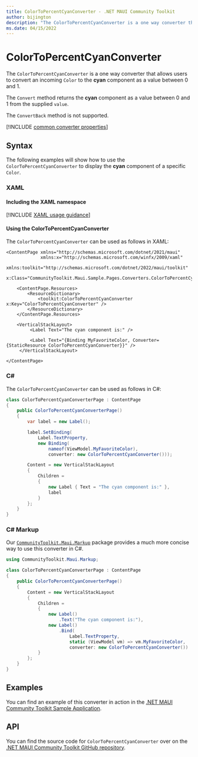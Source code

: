 ```yaml
---
title: ColorToPercentCyanConverter - .NET MAUI Community Toolkit
author: bijington
description: "The ColorToPercentCyanConverter is a one way converter that allows users to convert an incoming Color to the cyan component as a value between 0 and 1."
ms.date: 04/15/2022
---
```


# ColorToPercentCyanConverter

The `ColorToPercentCyanConverter` is a one way converter that allows users to convert an incoming `Color` to the **cyan** component as a value between 0 and 1.

The `Convert` method returns the **cyan** component as a value between 0 and 1 from the supplied `value`.

The `ConvertBack` method is not supported.

[!INCLUDE [common converter properties](../includes/communitytoolkit-converter.md)]

## Syntax

The following examples will show how to use the `ColorToPercentCyanConverter` to display the **cyan** component of a specific `Color`.

### XAML

#### Including the XAML namespace

[!INCLUDE [XAML usage guidance](../includes/xaml-usage.md)]

#### Using the ColorToPercentCyanConverter

The `ColorToPercentCyanConverter` can be used as follows in XAML:

```xaml
<ContentPage xmlns="http://schemas.microsoft.com/dotnet/2021/maui"
             xmlns:x="http://schemas.microsoft.com/winfx/2009/xaml"
             xmlns:toolkit="http://schemas.microsoft.com/dotnet/2022/maui/toolkit"
             x:Class="CommunityToolkit.Maui.Sample.Pages.Converters.ColorToPercentCyanConverterPage">

    <ContentPage.Resources>
        <ResourceDictionary>
            <toolkit:ColorToPercentCyanConverter x:Key="ColorToPercentCyanConverter" />
        </ResourceDictionary>
    </ContentPage.Resources>

    <VerticalStackLayout>
         <Label Text="The cyan component is:" />

         <Label Text="{Binding MyFavoriteColor, Converter={StaticResource ColorToPercentCyanConverter}}" />
     </VerticalStackLayout>

</ContentPage>
```

### C#

The `ColorToPercentCyanConverter` can be used as follows in C#:

```csharp
class ColorToPercentCyanConverterPage : ContentPage
{
    public ColorToPercentCyanConverterPage()
    {
        var label = new Label();

 		label.SetBinding(
 			Label.TextProperty,
 			new Binding(
 				nameof(ViewModel.MyFavoriteColor),
 				converter: new ColorToPercentCyanConverter()));

 		Content = new VerticalStackLayout
 		{
 			Children =
 			{
 				new Label { Text = "The cyan component is:" },
 				label
 			}
 		};
    }
}
```

### C# Markup

Our [`CommunityToolkit.Maui.Markup`](../markup/markup.md) package provides a much more concise way to use this converter in C#.

```csharp
using CommunityToolkit.Maui.Markup;

class ColorToPercentCyanConverterPage : ContentPage
{
    public ColorToPercentCyanConverterPage()
    {
        Content = new VerticalStackLayout
        {
            Children =
            {
                new Label()
                    .Text("The cyan component is:"),
                new Label()
                    .Bind(
                        Label.TextProperty,
                        static (ViewModel vm) => vm.MyFavoriteColor,
                        converter: new ColorToPercentCyanConverter())
            }
        };
    }
}
```

## Examples

You can find an example of this converter in action in the [.NET MAUI Community Toolkit Sample Application](https://github.com/CommunityToolkit/Maui/blob/main/samples/CommunityToolkit.Maui.Sample/Pages/Converters/ColorsConverterPage.xaml).

## API

You can find the source code for `ColorToPercentCyanConverter` over on the [.NET MAUI Community Toolkit GitHub repository](https://github.com/CommunityToolkit/Maui/blob/main/src/CommunityToolkit.Maui/Converters/ColorToComponentConverter.shared.cs).
